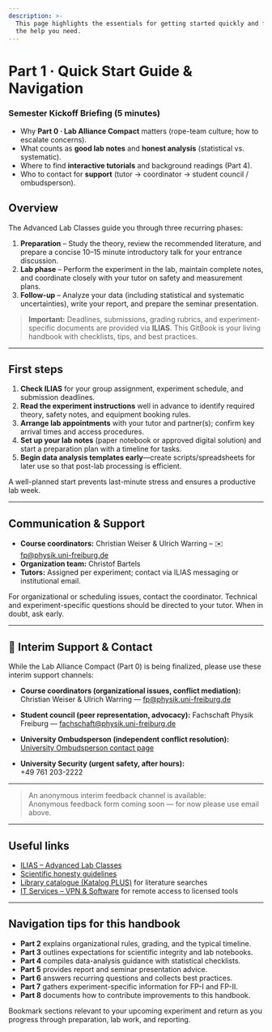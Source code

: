 ```yaml
---
description: >-
  This page highlights the essentials for getting started quickly and finding
  the help you need.
---
```


# Part 1 · Quick Start Guide & Navigation

### Semester Kickoff Briefing (5 minutes)
- Why **Part 0 · Lab Alliance Compact** matters (rope-team culture; how to escalate concerns).
- What counts as **good lab notes** and **honest analysis** (statistical vs. systematic).
- Where to find **interactive tutorials** and background readings (Part 4).
- Who to contact for **support** (tutor → coordinator → student council / ombudsperson).

## Overview

The Advanced Lab Classes guide you through three recurring phases:

1. **Preparation** – Study the theory, review the recommended literature, and prepare a concise 10–15 minute introductory talk for your entrance discussion.
2. **Lab phase** – Perform the experiment in the lab, maintain complete notes, and coordinate closely with your tutor on safety and measurement plans.
3. **Follow-up** – Analyze your data (including statistical and systematic uncertainties), write your report, and prepare the seminar presentation.

> **Important:** Deadlines, submissions, grading rubrics, and experiment-specific documents are provided via **ILIAS**. This GitBook is your living handbook with checklists, tips, and best practices.

***

## First steps

1. **Check ILIAS** for your group assignment, experiment schedule, and submission deadlines.
2. **Read the experiment instructions** well in advance to identify required theory, safety notes, and equipment booking rules.
3. **Arrange lab appointments** with your tutor and partner(s); confirm key arrival times and access procedures.
4. **Set up your lab notes** (paper notebook or approved digital solution) and start a preparation plan with a timeline for tasks.
5. **Begin data analysis templates early**—create scripts/spreadsheets for later use so that post-lab processing is efficient.

A well-planned start prevents last-minute stress and ensures a productive lab week.

***

## Communication & Support

* **Course coordinators:** Christian Weiser & Ulrich Warring – ✉️ fp@physik.uni-freiburg.de
* **Organization team:** Christof Bartels
* **Tutors:** Assigned per experiment; contact via ILIAS messaging or institutional email.

For organizational or scheduling issues, contact the coordinator. Technical and experiment-specific questions should be directed to your tutor. When in doubt, ask early.

***

## 🚨 Interim Support & Contact

While the Lab Alliance Compact (Part 0) is being finalized, please use these interim support channels:

- **Course coordinators (organizational issues, conflict mediation):**
  Christian Weiser & Ulrich Warring — fp@physik.uni-freiburg.de

- **Student council (peer representation, advocacy):**
  Fachschaft Physik Freiburg — fachschaft@physik.uni-freiburg.de

- **University Ombudsperson (independent conflict resolution):**  
  [University Ombudsperson contact page](https://www.uni-freiburg.de/ombudsperson)

- **University Security (urgent safety, after hours):**  
  +49 761 203-2222

---

> An anonymous interim feedback channel is available:  
> Anonymous feedback form coming soon — for now please use email above.

---

## Useful links

* [ILIAS – Advanced Lab Classes](https://ilias.uni-freiburg.de)
* [Scientific honesty guidelines](https://www.physik.uni-freiburg.de/redlichkeit-en)
* [Library catalogue (Katalog PLUS)](https://www.ub.uni-freiburg.de/en/) for literature searches
* [IT Services – VPN & Software](https://www.rz.uni-freiburg.de/services-en) for remote access to licensed tools

***

## Navigation tips for this handbook

* **Part 2** explains organizational rules, grading, and the typical timeline.
* **Part 3** outlines expectations for scientific integrity and lab notebooks.
* **Part 4** compiles data-analysis guidance with statistical checklists.
* **Part 5** provides report and seminar presentation advice.
* **Part 6** answers recurring questions and collects best practices.
* **Part 7** gathers experiment-specific information for FP-I and FP-II.
* **Part 8** documents how to contribute improvements to this handbook.

Bookmark sections relevant to your upcoming experiment and return as you progress through preparation, lab work, and reporting.
